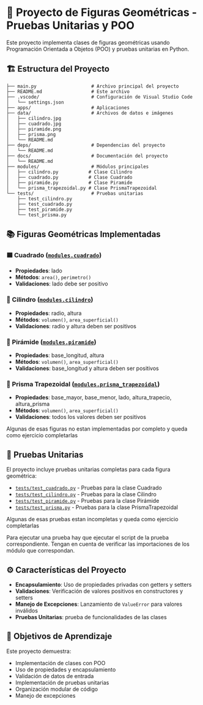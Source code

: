 # 📐 Proyecto de Figuras Geométricas - Pruebas Unitarias y POO

Este proyecto implementa clases de figuras geométricas usando Programación Orientada a Objetos (POO) y pruebas unitarias en Python.

## 🏗️ Estructura del Proyecto

```
├── main.py                    # Archivo principal del proyecto
├── README.md                  # Este archivo
├── .vscode/                   # Configuración de Visual Studio Code
│   └── settings.json
├── apps/                      # Aplicaciones 
├── data/                      # Archivos de datos e imágenes
│   ├── cilindro.jpg
│   ├── cuadrado.jpg
│   ├── piramide.png
│   ├── prisma.png
│   └── README.md
├── deps/                      # Dependencias del proyecto
│   └── README.md
├── docs/                      # Documentación del proyecto
│   └── README.md
├── modules/                   # Módulos principales
│   ├── cilindro.py           # Clase Cilindro
│   ├── cuadrado.py           # Clase Cuadrado
│   ├── piramide.py           # Clase Piramide
│   └── prisma_trapezoidal.py # Clase PrismaTrapezoidal
└── tests/                     # Pruebas unitarias
    ├── test_cilindro.py
    ├── test_cuadrado.py
    ├── test_piramide.py
    └── test_prisma.py
```

## 📚 Figuras Geométricas Implementadas
### 🟦 Cuadrado ([`modules.cuadrado`](modules/cuadrado.py))
- **Propiedades**: lado
- **Métodos**: `area()`, `perimetro()`
- **Validaciones**: lado debe ser positivo

### 🔴 Cilindro ([`modules.cilindro`](modules/cilindro.py))
- **Propiedades**: radio, altura
- **Métodos**: `volumen()`, `area_superficial()`
- **Validaciones**: radio y altura deben ser positivos

### 🔺 Pirámide ([`modules.piramide`](modules/piramide.py))
- **Propiedades**: base_longitud, altura
- **Métodos**: `volumen()`, `area_superficial()`
- **Validaciones**: base_longitud y altura deben ser positivos

### 📐 Prisma Trapezoidal ([`modules.prisma_trapezoidal`](modules/prisma_trapezoidal.py))
- **Propiedades**: base_mayor, base_menor, lado, altura_trapecio, altura_prisma
- **Métodos**: `volumen()`, `area_superficial()`
- **Validaciones**: todos los valores deben ser positivos

Algunas de esas figuras no estan implementadas por completo y queda como ejercicio completarlas

## 🧪 Pruebas Unitarias
El proyecto incluye pruebas unitarias completas para cada figura geométrica:

- [`tests/test_cuadrado.py`](tests/test_cuadrado.py) - Pruebas para la clase Cuadrado
- [`tests/test_cilindro.py`](tests/test_cilindro.py) - Pruebas para la clase Cilindro
- [`tests/test_piramide.py`](tests/test_piramide.py) - Pruebas para la clase Pirámide
- [`tests/test_prisma.py`](tests/test_prisma.py) - Pruebas para la clase PrismaTrapezoidal

Algunas de esas pruebas estan incompletas y queda como ejercicio completarlas

Para ejecutar una prueba hay que ejecutar el script de la prueba correspondiente. Tengan en cuenta de verificar las importaciones de los módulo que correspondan.

## ⚙️ Características del Proyecto

- **Encapsulamiento**: Uso de propiedades privadas con getters y setters
- **Validaciones**: Verificación de valores positivos en constructores y setters
- **Manejo de Excepciones**: Lanzamiento de `ValueError` para valores inválidos
- **Pruebas Unitarias**: prueba de funcionalidades de las clases

## 🎯 Objetivos de Aprendizaje

Este proyecto demuestra:
- Implementación de clases con POO
- Uso de propiedades y encapsulamiento
- Validación de datos de entrada
- Implementación de pruebas unitarias
- Organización modular de código
- Manejo de excepciones